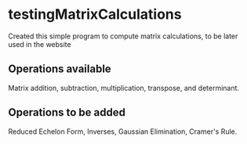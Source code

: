 # testingMatrixCalculations
Created this simple program to compute matrix calculations, to be later used in the website
## Operations available
Matrix addition, subtraction, multiplication, transpose, and determinant.
## Operations to be added
Reduced Echelon Form, Inverses, Gaussian Elimination, Cramer's Rule.